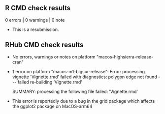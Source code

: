 ## R CMD check results

0 errors | 0 warnings | 0 note

* This is a resubmission.

## RHub CMD check results

* No errors, warnings or notes on platform "macos-highsierra-release-cran"

* 1 error on platform "macos-m1-bigsur-release":
Error: processing vignette 'Vignette.rmd' failed with diagnostics:
   polygon edge not found
   --- failed re-building ‘Vignette.rmd’
   
   SUMMARY: processing the following file failed:
     ‘Vignette.rmd’
     
* This error is reportedly due to a bug in the grid package which affects the
ggplot2 package on MacOS-arm64
